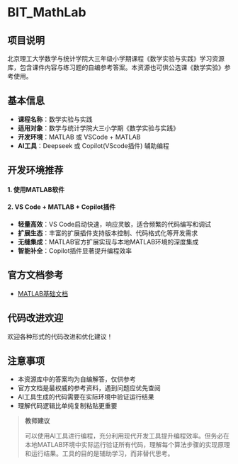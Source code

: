 # BIT_MathLab

## 项目说明

北京理工大学数学与统计学院大三年级小学期课程《数学实验与实践》学习资源库，包含课件内容与练习题的自编参考答案。本资源也可供公选课《数学实验》参考使用。

## 基本信息

- **课程名称**：数学实验与实践
- **适用对象**：数学与统计学院大三小学期《数学实验与实践》
- **开发环境**：MATLAB 或 VSCode + MATLAB
- **AI工具**：Deepseek 或 Copilot(VScode插件) 辅助编程

## 开发环境推荐

#### 1. 使用MATLAB软件
####  2. VS Code + MATLAB + Copilot插件
- **轻量高效**：VS Code启动快速，响应灵敏，适合频繁的代码编写和调试
- **扩展生态**：丰富的扩展插件支持版本控制、代码格式化等开发需求
- **无缝集成**：MATLAB官方扩展实现与本地MATLAB环境的深度集成
- **智能补全**：Copilot插件显著提升编程效率


## 官方文档参考

- [MATLAB基础文档](https://ww2.mathworks.cn/help/matlab/)

## 代码改进欢迎

欢迎各种形式的代码改进和优化建议！

## 注意事项

- 本资源库中的答案均为自编解答，仅供参考
- 官方文档是最权威的参考资料，遇到问题应优先查阅
- AI工具生成的代码需要在实际环境中验证运行结果
- 理解代码逻辑比单纯复制粘贴更重要

> **教师建议**
> 
>可以使用AI工具进行编程，充分利用现代开发工具提升编程效率。但务必在本地MATLAB环境中实际运行验证所有代码，理解每个算法步骤的实现原理和运行结果。工具的目的是辅助学习，而非替代思考。
